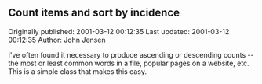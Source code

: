 ## Count items and sort by incidence

Originally published: 2001-03-12 00:12:35
Last updated: 2001-03-12 00:12:35
Author: John Jensen

I've often found it necessary to produce ascending or descending counts -- the most or least common words in a file, popular pages on a website, etc.  This is a simple class that makes this easy.